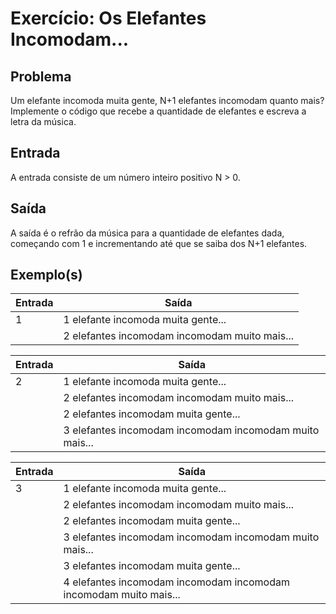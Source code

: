 Exercício: Os Elefantes Incomodam...
====================================


Problema
--------

Um elefante incomoda muita gente, N+1 elefantes incomodam quanto mais? Implemente o código que recebe a quantidade de elefantes e escreva a letra da música.

Entrada
-------

A entrada consiste de um número inteiro positivo N > 0.

Saída
-------

A saída é o refrão da música para a quantidade de elefantes dada, começando com 1 e incrementando até que se saiba dos N+1 elefantes.


Exemplo(s)
----------

| Entrada | Saída                                         |
|---------|-----------------------------------------------|
| 1       | 1 elefante incomoda muita gente...            |
|         | 2 elefantes incomodam incomodam muito mais... |

| Entrada | Saída                                                   |
|---------|---------------------------------------------------------|
| 2       | 1 elefante incomoda muita gente...                      |
|         | 2 elefantes incomodam incomodam muito mais...           |
|         | 2 elefantes incomodam muita gente...                    |
|         | 3 elefantes incomodam incomodam incomodam muito mais... |

| Entrada | Saída                                                             |
|---------|-------------------------------------------------------------------|
| 3       | 1 elefante incomoda muita gente...                                |
|         | 2 elefantes incomodam incomodam muito mais...                     |
|         | 2 elefantes incomodam muita gente...                              |
|         | 3 elefantes incomodam incomodam incomodam muito mais...           |
|         | 3 elefantes incomodam muita gente...                              |
|         | 4 elefantes incomodam incomodam incomodam incomodam muito mais... |
